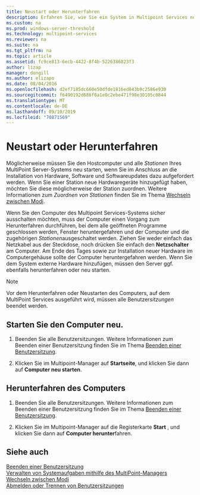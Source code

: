 ```yaml
---
title: Neustart oder Herunterfahren
description: Erfahren Sie, wie Sie ein System in Multipoint Services neu starten oder vollständig Herunterfahren.
ms.custom: na
ms.prod: windows-server-threshold
ms.technology: multipoint-services
ms.reviewer: na
ms.suite: na
ms.tgt_pltfrm: na
ms.topic: article
ms.assetid: fc9ce813-6ecb-4422-8f4b-5226386823f3
author: lizap
manager: dongill
ms.author: elizapo
ms.date: 08/04/2016
ms.openlocfilehash: d2ef7185dc660e50dfde1816ed843b9c2586e930
ms.sourcegitcommit: f6490192d686f0a1e0c2ebe471f98e30105c0844
ms.translationtype: MT
ms.contentlocale: de-DE
ms.lasthandoff: 09/10/2019
ms.locfileid: "70871569"
---
```

# <a name="restart-or-shut-down"></a>Neustart oder Herunterfahren
Möglicherweise müssen Sie den Hostcomputer und alle *Stationen* Ihres MultiPoint Server-Systems neu starten, wenn Sie im Anschluss an die Installation von Hardware, Software und Softwareupdates dazu aufgefordert werden. Wenn Sie einer Station neue Hardwaregeräte hinzugefügt haben, möchten Sie diese möglicherweise der Station zuordnen. Weitere Informationen zum *Zuordnen von Stationen* finden Sie im Thema [Wechseln zwischen Modi](Switch-Between-Modes.md).  
  
Wenn Sie den Computer des Multipoint Services-Systems sicher ausschalten möchten, muss der Computer einen Vorgang zum Herunterfahren durchführen, bei dem alle geöffneten Programme geschlossen werden, Fenster heruntergefahren und der Computer und die zugehörigen *Stationen*ausgeschaltet werden. Ziehen Sie weder einfach das Netzkabel aus der Steckdose, noch drücken Sie einfach den **Netzschalter** am Computer. Am Ende des Tages sowie zur Installation neuer Hardware im Computergehäuse sollte der Computer heruntergefahren werden.  Wenn Sie dem System externe Hardware hinzufügen, müssen den Server ggf. ebenfalls herunterfahren oder neu starten.  
  
> [!NOTE]  
> Vor dem Herunterfahren oder Neustarten des Computers, auf dem MultiPoint Services ausgeführt wird, müssen alle Benutzer*sitzungen* beendet werden.  
  
## <a name="restart-the-computer"></a>Starten Sie den Computer neu.  
  
1.  Beenden Sie alle Benutzersitzungen. Weitere Informationen zum Beenden einer Benutzersitzung finden Sie im Thema [Beenden einer Benutzersitzung](End-a-User-Session.md).  
  
2.  Klicken Sie im Multipoint-Manager auf **Startseite**, und klicken Sie dann auf **Computer neu starten**.  
  
## <a name="shut-down-the-computer"></a>Herunterfahren des Computers  
  
1.  Beenden Sie alle Benutzersitzungen. Weitere Informationen zum Beenden einer Benutzersitzung finden Sie im Thema [Beenden einer Benutzersitzung](End-a-User-Session.md).  
  
2.  Klicken Sie im Multipoint-Manager auf die Registerkarte **Start** , und klicken Sie dann auf **Computer herunter**fahren.  
  
## <a name="see-also"></a>Siehe auch  
[Beenden einer Benutzersitzung](End-a-User-Session.md)  
[Verwalten von Systemaufgaben mithilfe des MultiPoint-Managers](Manage-System-Tasks-Using-MultiPoint-Manager.md)  
[Wechseln zwischen Modi](Switch-Between-Modes.md)  
[Abmelden oder Trennen von Benutzersitzungen](Log-off-or-Disconnect-User-Sessions.md)